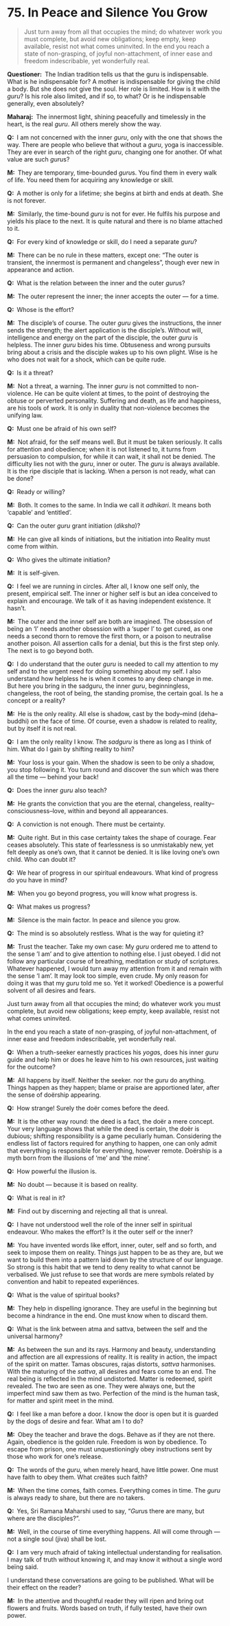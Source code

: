 # 75. In Peace and Silence You Grow

>Just turn away from all that occupies the mind; do whatever work you must complete, but avoid new obligations; keep empty, keep available, resist not what comes uninvited. 
In the end you reach a state of non-grasping, of joyful non-attachment, of inner ease and freedom indescribable, yet wonderfully real.

**Questioner:**&ensp;The Indian tradition tells us that the <span data-tippy-content="Spiritual teacher, preceptor.">guru</span> is indispensable. 
What is he indispensable for? 
A mother is indispensable for giving the child a body. 
But she does not give the soul. 
Her role is limited. 
How is it with the *guru*? 
Is his role also limited, and if so, to what? 
Or is he indispensable generally, even absolutely?

**Maharaj:**&ensp;The innermost light, shining peacefully and timelessly in the heart, is the real *guru*. 
All others merely show the way.

**Q:**&ensp;I am not concerned with the inner *guru*, only with the one that shows the way. 
There are people who believe that without a *guru*, <span data-tippy-content="One of the six systems of the Hindu philosophy (from <em>yoj</em>, to yoke or join). <em>Yoga</em> teaches the means by which the individual spirit (<em>jivatma</em>) can be joined or united with the universal spirit (<em>Paramatma</em>).">yoga</span> is inaccessible. 
They are ever in search of the right *guru*, changing one for another. 
Of what value are such *guru*s?

**M:**&ensp;They are temporary, time-bounded *guru*s. 
You find them in every walk of life. 
You need them for acquiring any knowledge or skill.

**Q:**&ensp;A mother is only for a lifetime; she begins at birth and ends at death. 
She is not forever.

**M:**&ensp;Similarly, the time-bound *guru* is not for ever. He fulfils his purpose and yields his place to the next. 
It is quite natural and there is no blame attached to it.

**Q:**&ensp;For every kind of knowledge or skill, do I need a separate *guru*?

**M:**&ensp;There can be no rule in these matters, except one: “The outer is transient, the innermost is permanent and changeless”, though ever new in appearance and action.

**Q:**&ensp;What is the relation between the inner and the outer *guru*s?

**M:**&ensp;The outer represent the inner; the inner accepts the outer — for a time.

**Q:**&ensp;Whose is the effort?

**M:**&ensp;The disciple’s of course. 
The outer *guru* gives the instructions, the inner sends the strength; the alert application is the disciple’s. 
Without will, intelligence and energy on the part of the disciple, the outer *guru* is helpless. 
The inner *guru* bides his time. 
Obtuseness and wrong pursuits bring about a crisis and the disciple wakes up to his own plight. 
Wise is he who does not wait for a shock, which can be quite rude.

**Q:**&ensp;Is it a threat?

**M:**&ensp;Not a threat, a warning. 
The inner *guru* is not committed to non-violence. 
He can be quite violent at times, to the point of destroying the obtuse or perverted personality. 
Suffering and death, as life and happiness, are his tools of work. 
It is only in duality that non-violence becomes the unifying law.

**Q:**&ensp;Must one be afraid of his own self?

**M:**&ensp;Not afraid, for the self means well. 
But it must be taken seriously. 
It calls for attention and obedience; when it is not listened to, it turns from persuasion to compulsion, for while it can wait, it shall not be denied. 
The difficulty lies not with the *guru*, inner or outer. 
The *guru* is always available. 
It is the ripe disciple that is lacking. 
When a person is not ready, what can be done?

**Q:**&ensp;Ready or willing?

**M:**&ensp;Both. 
It comes to the same. 
In India we call it *adhikari*. 
It means both ‘capable’ and ‘entitled’.

**Q:**&ensp;Can the outer *guru* grant initiation (*diksha*)?

**M:**&ensp;He can give all kinds of initiations, but the initiation into Reality must come from within.

**Q:**&ensp;Who gives the ultimate initiation?

**M:**&ensp;It is self-given.

**Q:**&ensp;I feel we are running in circles. 
After all, I know one self only, the present, empirical self. 
The inner or higher self is but an idea conceived to explain and encourage. 
We talk of it as having independent existence. 
It hasn’t.

**M:**&ensp;The outer and the inner self are both are imagined. 
The obsession of beïng an ‘I’ needs another obsession with a ‘super I’ to get cured, as one needs a second thorn to remove the first thorn, or a poison to neutralise another poison. 
All assertion calls for a denial, but this is the first step only. 
The next is to go beyond both.

**Q:**&ensp;I do understand that the outer *guru* is needed to call my attention to my self and to the urgent need for doïng something about my self. 
I also understand how helpless he is when it comes to any deep change in me. 
But here you bring in the <span data-tippy-content="The true spiritual teacher.">sadguru</span>, the inner *guru*, beginningless, changeless, the root of beïng, the standing promise, the certain goal. 
Is he a concept or a reality?

**M:**&ensp;He is the only reality. 
All else is shadow, cast by the body–mind (<span data-tippy-content="The intellect that makes one identify the self with the physical body.">deha–buddhi</span>) on the face of time. 
Of course, even a shadow is related to reality, but by itself it is not real.

**Q:**&ensp;I am the only reality I know. 
The *sadguru* is there as long as I think of him. 
What do I gain by shifting reality to him?

**M:**&ensp;Your loss is your gain. 
When the shadow is seen to be only a shadow, you stop following it. 
You turn round and discover the sun which was there all the time — behind your back!

**Q:**&ensp;Does the inner *guru* also teach?

**M:**&ensp;He grants the conviction that you are the eternal, changeless, reality–consciousness–love, within and beyond all appearances.

**Q:**&ensp;A conviction is not enough. 
There must be certainty.

**M:**&ensp;Quite right. 
But in this case certainty takes the shape of courage. 
Fear ceases absolutely. 
This state of fearlessness is so unmistakably new, yet felt deeply as one’s own, that it cannot be denied. 
It is like loving one’s own child. 
Who can doubt it?

**Q:**&ensp;We hear of progress in our spiritual endeavours. 
What kind of progress do you have in mind?

**M:**&ensp;When you go beyond progress, you will know what progress is.

**Q:**&ensp;What makes us progress?

**M:**&ensp;Silence is the main factor. In peace and silence you grow.

**Q:**&ensp;The mind is so absolutely restless. 
What is the way for quieting it?

**M:**&ensp;Trust the teacher. 
Take my own case: My *guru* ordered me to attend to the sense ’I am’ and to give attention to nothing else. 
I just obeyed. 
I did not follow any particular course of breathing, meditation or study of scriptures. 
Whatever happened, I would turn away my attention from it and remain with the sense ‘I am’. 
It may look too simple, even crude. 
My only reason for doïng it was that my *guru* told me so. 
Yet it worked! 
Obedience is a powerful solvent of all desires and fears.

Just turn away from all that occupies the mind; do whatever work you must complete, but avoid new obligations; keep empty, keep available, resist not what comes uninvited. 

In the end you reach a state of non-grasping, of joyful non-attachment, of inner ease and freedom indescribable, yet wonderfully real.

**Q:**&ensp;When a truth-seeker earnestly practices his *yoga*s, does his inner *guru* guide and help him or does he leave him to his own resources, just waiting for the outcome?

**M:**&ensp;All happens by itself. 
Neither the seeker. nor the *guru* do anything. 
Things happen as they happen; blame or praise are apportioned later, after the sense of doërship appearing.

**Q:**&ensp;How strange! 
Surely the doër comes before the deed.

**M:**&ensp;It is the other way round: the deed is a fact, the doër a mere concept. 
Your very language shows that while the deed is certain, the doër is dubious; shifting responsibility is a game peculiarly human. 
Considering the endless list of factors required for anything to happen, one can only admit that everything is responsible for everything, however remote. 
Doërship is a myth born from the illusions of ‘me’ and ‘the mine’.

**Q:**&ensp;How powerful the illusion is.

**M:**&ensp;No doubt — because it is based on reality.

**Q:**&ensp;What is real in it?

**M:**&ensp;Find out by discerning and rejecting all that is unreal.

**Q:**&ensp;I have not understood well the role of the inner self in spiritual endeavour. 
Who makes the effort? 
Is it the outer self or the inner?

**M:**&ensp;You have invented words like effort, inner, outer, self and so forth, and seek to impose them on reality. 
Things just happen to be as they are, but we want to build them into a pattern laid down by the structure of our language. 
So strong is this habit that we tend to deny reality to what cannot be verbalised. 
We just refuse to see that words are mere symbols related by convention and habit to repeated experiënces.

**Q:**&ensp;What is the value of spiritual books?

**M:**&ensp;They help in dispelling ignorance. 
They are useful in the beginning but become a hindrance in the end. 
One must know when to discard them.

**Q:**&ensp;What is the link between <span data-tippy-content="The Supreme Self, the individual soul. <em>Atman</em> is beyond all the three <em>gunas</em> of <em>prakriti</em>. It is not the <em>atman</em> that acts but only the  <em>prakriti</em>.">atma</span> and <span data-tippy-content="Beïng, existence, true essence. In <em>yoga</em> the quality of purity or goodness.">sattva</span>, between the self and the universal harmony?

**M:**&ensp;As between the sun and its rays. 
Harmony and beauty, understanding and affection are all expressions of reality. 
It is reality in action, the impact of the spirit on matter. 
<span data-tippy-content="Darkness, inertia, passivity. One of the three constituents (<em>gunas</em>) of the cosmic substance: <em>sattva</em>, <em>rajas</em> and <em>tamas</em>.">Tamas</span> obscures, <span data-tippy-content="Motivity, activity, energy. One of the three <em>gunas</em> or qualities of matter: <em>sattva</em>, <em>rajas</em> and <em>tamas</em>. In <em>yoga</em>, egoïsm.">rajas</span> distorts, *sattva* harmonises. 
With the maturing of the *sattva*, all desires and fears come to an end. 
The real beïng is reflected in the mind undistorted. 
Matter is redeemed, spirit revealed. 
The two are seen as one. 
They were always one, but the imperfect mind saw them as two. 
Perfection of the mind is the human task, for matter and spirit meet in the mind.

**Q:**&ensp;I feel like a man before a door. 
I know the door is open but it is guarded by the dogs of desire and fear. 
What am I to do?

**M:**&ensp;Obey the teacher and brave the dogs. 
Behave as if they are not there. 
Again, obedience is the golden rule. 
Freedom is won by obedience. 
To escape from prison, one must unquestioningly obey instructions sent by those who work for one’s release.

**Q:**&ensp;The words of the *guru*, when merely heard, have little power. 
One must have faith to obey them. 
What creätes such faith?

**M:**&ensp;When the time comes, faith comes. 
Everything comes in time. 
The *guru* is always ready to share, but there are no takers.

**Q:**&ensp;Yes, Sri Ramana Maharshi used to say, “*Guru*s there are many, but where are the disciples?”.

**M:**&ensp;Well, in the course of time everything happens. 
All will come through — not a single soul (<span data-tippy-content="[<em>Atman</em> + doërship is <em>jiva</em>.] The individual soul. According to <em>Vedanta</em>, <em>jiva</em> comes into beïng as a result of the false identification of the <em>atman</em> with body, senses and mind.">jiva</span>) shall be lost.

**Q:**&ensp;I am very much afraid of taking intellectual understanding for realisation. 
I may talk of truth without knowing it, and may know it without a single word beïng said. 

I understand these conversations are goïng to be published. 
What will be their effect on the reader?

**M:**&ensp;In the attentive and thoughtful reader they will ripen and bring out flowers and fruits. 
Words based on truth, if fully tested, have their own power.

<script>
export default {
  props: ["slot-key"],
  mounted () {
    tippy("[data-tippy-content]", {allowHTML: true});
  }
}
</script>
